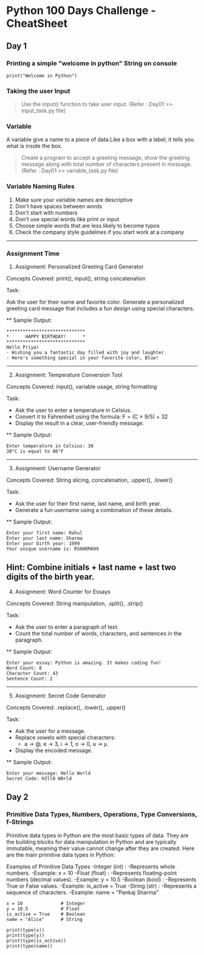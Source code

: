 # Python 100 Days Challenge - CheatSheet

## Day 1

### Printing a simple "welcome in python" String on console

```
print("Welcome in Python")
```

### Taking the user Input
> Use the input() function to take user input. (Refer :  Day01 >> input_task.py file)

### Variable

A variable give a name to a piece of data.Like a box with a label, it tells you what is inside the box.

> Create a program to accept a greeting message, show the greeting message along with total number of characters present in message.  (Refer :  Day01 >> variable_task.py file)

### Variable Naming Rules

1. Make sure your variable names are descriptive
2. Don't have spaces between words
3. Don't start with numbers
4. Don't use special words like print or input
5. Choose simple words that are less likely to become typos
6. Check the company style guidelines if you start work at a company
-----
### Assignment Time

1. Assignment: Personalized Greeting Card Generator

Concepts Covered: print(), input(), string concatenation

Task:

Ask the user for their name and favorite color.
Generate a personalized greeting card message that includes a fun design using special characters.

** Sample Output:

```
*****************************
*      HAPPY BIRTHDAY!      *
*****************************
Hello Priya! 
- Wishing you a fantastic day filled with joy and laughter.
- Here's something special in your favorite color, Blue!
```
-----
2. Assignment: Temperature Conversion Tool

Concepts Covered: input(), variable usage, string formatting

Task:

- Ask the user to enter a temperature in Celsius.
- Convert it to Fahrenheit using the formula: F = (C × 9/5) + 32
- Display the result in a clear, user-friendly message.

** Sample Output:

```
Enter temperature in Celsius: 30
30°C is equal to 86°F
```
-----
3. Assignment: Username Generator

Concepts Covered: String slicing, concatenation, .upper(), .lower()

Task:

- Ask the user for their first name, last name, and birth year.
- Generate a fun username using a combination of these details.

** Sample Output:

```
Enter your first name: Rahul
Enter your last name: Sharma
Enter your birth year: 1999
Your unique username is: RSHARMA99
```

Hint: Combine initials + last name + last two digits of the birth year.
-----
4. Assignment: Word Counter for Essays

Concepts Covered: String manipulation, .split(), .strip()

Task:

- Ask the user to enter a paragraph of text.
- Count the total number of words, characters, and sentences in the paragraph.

** Sample Output:

```
Enter your essay: Python is amazing. It makes coding fun!
Word Count: 8
Character Count: 43
Sentence Count: 2
```
-----

5. Assignment: Secret Code Generator

Concepts Covered: .replace(), .lower(), .upper()

Task:

- Ask the user for a message.
- Replace vowels with special characters:
	- a → @, e → 3, i → 1, o → 0, u → µ
- Display the encoded message.

** Sample Output:

```
Enter your message: Hello World
Secret Code: H3ll0 W0rld
```

## Day 2

### Primitive Data Types, Numbers, Operations, Type Conversions, f-Strings

Primitive data types in Python are the most basic types of data. They are the building blocks for data manipulation in Python and are typically immutable, 
meaning their value cannot change after they are created. Here are the main primitive data types in Python:

Examples of Primitive Data Types
-Integer (int) :
	-Represents whole numbers.
	-Example: x = 10
-Float (float) :
	-Represents floating-point numbers (decimal values).
	-Example: y = 10.5
-Boolean (bool) :
	-Represents True or False values.
	-Example: is_active = True
-String (str) :
	-Represents a sequence of characters.
	-Example: name = "Pankaj Sharma"
	
```
x = 10              # Integer
y = 10.5            # Float
is_active = True    # Boolean
name = "Alice"      # String

print(type(x))      
print(type(y))     
print(type(is_active))  
print(type(name))   

```

	
	